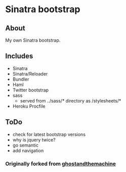 # Sinatra bootstrap

## About

My own Sinatra bootstrap.

## Includes

- Sinatra
- Sinatra/Reloader
- Bundler
- Haml
- Twitter bootstrap
- sass
  - served from ../sass/* directory as /stylesheets/*
- Heroku Procfile

## ToDo

- check for latest bootstrap versions
- why is jquery twice?
- go semantic
- add navigation


### Originally forked from [ghostandthemachine](https://github.com/ghostandthemachine/sinatra-haml-bootstrap-starter)
